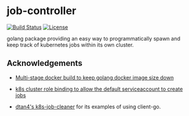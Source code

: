 # job-controller

[![Build Status](https://travis-ci.org/eggshell/job-controller.svg?branch=master)](https://travis-ci.org/eggshell/job-controller)
[![License](https://img.shields.io/badge/License-Apache%202.0-blue.svg)](https://opensource.org/licenses/Apache-2.0)

golang package providing an easy way to programmatically spawn and keep track
of kubernetes jobs within its own cluster.

## Acknowledgements

* [Multi-stage docker build to keep golang docker image size down](https://medium.com/@chemidy/create-the-smallest-and-secured-golang-docker-image-based-on-scratch-4752223b7324)

* [k8s cluster role binding to allow the default serviceaccount to create jobs](https://github.com/fabric8io/fabric8/issues/6840)

* [dtan4's k8s-job-cleaner](https://github.com/dtan4/k8s-job-cleaner) for its
  examples of using client-go.
